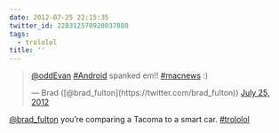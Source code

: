 ```yaml
---
date: 2012-07-25 22:15:35
twitter_id: 228312578928037888
tags:
  - trololol
title: ''
---
```


<blockquote class="twitter-tweet"><p lang="en" dir="ltr"><a href="https://twitter.com/oddEvan?ref_src=twsrc%5Etfw">@oddEvan</a> <a href="https://twitter.com/hashtag/Android?src=hash&amp;ref_src=twsrc%5Etfw">#Android</a> spanked em!! <a href="https://twitter.com/hashtag/macnews?src=hash&amp;ref_src=twsrc%5Etfw">#macnews</a> :)</p>&mdash; Brad ([@brad_fulton](https://twitter.com/brad_fulton)) <a href="https://twitter.com/brad_fulton/status/228218771393875969?ref_src=twsrc%5Etfw">July 25, 2012</a></blockquote>
<script async src="https://platform.twitter.com/widgets.js" charset="utf-8"></script>

[@brad_fulton](https://twitter.com/brad_fulton) you’re comparing a Tacoma to a smart car. [#trololol](https://twitter.com/hashtag/trololol)
